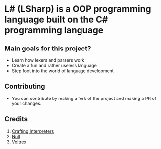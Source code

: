 # L# (LSharp) is a OOP programming language built on the C# programming language

## Main goals for this project?

- Learn how lexers and parsers work
- Create a fun and rather useless language
- Step foot into the world of language development

## Contributing

- You can contribute by making a fork of the project and making a PR of your changes.

## Credits

1. [Crafting Interpreters](https://craftinginterpreters.com)
2. [Null](https://github.com/null8626)
3. [Voltrex](https://github.com/VoltrexKeyva)
